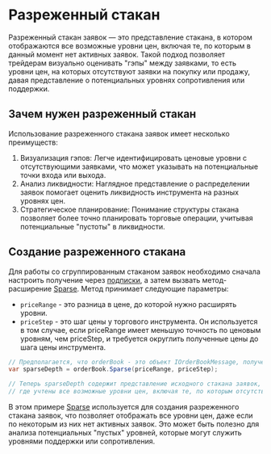 # Разреженный стакан

Разреженный стакан заявок — это представление стакана, в котором отображаются все возможные уровни цен, включая те, по которым в данный момент нет активных заявок. Такой подход позволяет трейдерам визуально оценивать "гэпы" между заявками, то есть уровни цен, на которых отсутствуют заявки на покупку или продажу, давая представление о потенциальных уровнях сопротивления или поддержки.

## Зачем нужен разреженный стакан

Использование разреженного стакана заявок имеет несколько преимуществ:

1. Визуализация гэпов: Легче идентифицировать ценовые уровни с отсутствующими заявками, что может указывать на потенциальные точки входа или выхода.
2. Анализ ликвидности: Наглядное представление о распределении заявок помогает оценить ликвидность инструмента на разных уровнях цен.
3. Стратегическое планирование: Понимание структуры стакана позволяет более точно планировать торговые операции, учитывая потенциальные "пустоты" в ликвидности.

## Создание разреженного стакана

Для работы со сгруппированным стаканом заявок необходимо сначала настроить получение через [подписки](subscriptions.md), а затем вызвать метод-расширение [Sparse](xref:StockSharp.Messages.Extensions.Sparse(StockSharp.Messages.IOrderBookMessage,System.Decimal,System.Nullable{System.Decimal},System.Int32)). Метод принимает следующие параметры:

- `priceRange` - это разница в цене, до которой нужно расширять уровни.
- `priceStep` - это шаг цены у торгового инструмента. Он используется в том случае, если priceRange имеет меньшую точность по ценовым уровням, чем priceStep, и требуется округлить полученные цены до шага цены инструмента.

```cs
// Предполагается, что orderBook - это объект IOrderBookMessage, полученный из StockSharp
var sparseDepth = orderBook.Sparse(priceRange, priceStep);

// Теперь sparseDepth содержит представление исходного стакана заявок,
// где учтены все возможные уровни цен, включая те, по которым отсутствуют заявки.
```

В этом примере [Sparse](xref:StockSharp.Messages.Extensions.Sparse(StockSharp.Messages.IOrderBookMessage,System.Decimal,System.Nullable{System.Decimal},System.Int32)) используется для создания разреженного стакана заявок, что позволяет отображать все уровни цен, даже если по некоторым из них нет активных заявок. Это может быть полезно для анализа потенциальных "пустых" уровней, которые могут служить уровнями поддержки или сопротивления.